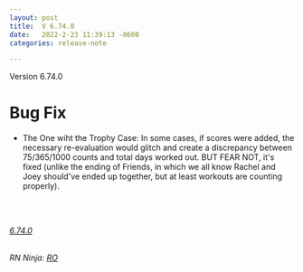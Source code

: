```yaml
---
layout: post
title:  V 6.74.0
date:   2022-2-23 11:39:13 -0600
categories: release-note

---
```

Version 6.74.0  

# Bug Fix
- The One wiht the Trophy Case: In some cases, if scores were added, the necessary re-evaluation would glitch and create a discrepancy between 75/365/1000 counts and total days worked out. BUT FEAR NOT, it's fixed (unlike the ending of Friends, in which we all know Rachel and Joey should've ended up together, but at least workouts are counting properly). 

<br/>




<br/>


*[6.74.0](https://github.com/streetparking/my-streetparking/releases/tag/v6.74.0)*
<br/>
<br/>

_RN Ninja: [RO](https://github.com/robyanna)_
 
 
 